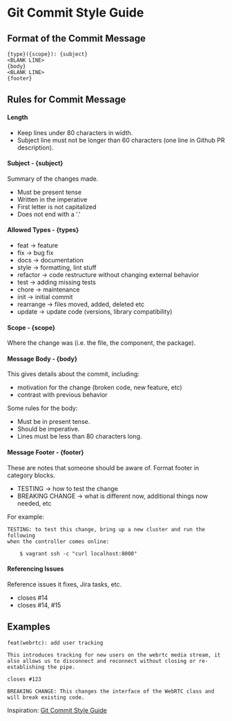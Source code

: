 # Git Commit Style Guide

## Format of the Commit Message

```
{type}({scope}): {subject}
<BLANK LINE>
{body}
<BLANK LINE>
{footer}
```

## Rules for Commit Message

#### Length

- Keep lines under 80 characters in width.
- Subject line must not be longer than 60 characters (one line in Github PR description).

#### Subject - {subject}

Summary of the changes made.

- Must be present tense
- Written in the imperative
- First letter is not capitalized
- Does not end with a '.'

#### Allowed Types - {types}

- feat -> feature
- fix -> bug fix
- docs -> documentation
- style -> formatting, lint stuff
- refactor -> code restructure without changing external behavior
- test -> adding missing tests
- chore -> maintenance
- init -> initial commit
- rearrange -> files moved, added, deleted etc
- update -> update code (versions, library compatibility)

#### Scope - {scope}

Where the change was (i.e. the file, the component, the package).

#### Message Body - {body}

This gives details about the commit, including:

- motivation for the change (broken code, new feature, etc)
- contrast with previous behavior

Some rules for the body:

- Must be in present tense.
- Should be imperative.
- Lines must be less than 80 characters long.

#### Message Footer - {footer}

These are notes that someone should be aware of. Format footer in category blocks.

- TESTING -> how to test the change
- BREAKING CHANGE -> what is different now, additional things now needed, etc

For example:

```
TESTING: to test this change, bring up a new cluster and run the following
when the controller comes online:

    $ vagrant ssh -c "curl localhost:8000"
```

#### Referencing Issues

Reference issues it fixes, Jira tasks, etc.

- closes #14
- closes #14, #15

## Examples

```
feat(webrtc): add user tracking

This introduces tracking for new users on the webrtc media stream, it also allows us to disconnect and reconnect without closing or re-establishing the pipe.

closes #123

BREAKING CHANGE: This changes the interface of the WebRTC class and will break existing code.
```

Inspiration: [Git Commit Style Guide](https://gist.github.com/ericavonb/3c79e5035567c8ef3267)
